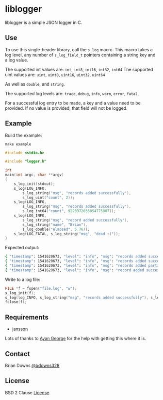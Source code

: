 # liblogger

liblogger is a simple JSON logger in C.

## Use

To use this single-header library, call the `s_log` macro. This macro takes a log level, any number of `s_log_field_t` pointers containing a string key and a log value. 

The supported int values are:  `int`, `int8`, `int16`, `int32`, `int64`
The supported uint values are: `uint`, `uint8`, `uint16`, `uint32`, `uint64`

As well as `double`, and `string`.

The supported log levels are: `trace`, `debug`, `info`, `warn`, `error`, `fatal`, 

For a successful log entry to be made, a key and a value need to be provided. If no value is provided, that field will not be logged.

## Example 

Build the example:

```
make example
```

```c
#include <stdio.h>

#include "logger.h"

int
main(int argc, char **argv)
{
    s_log_init(stdout); 
    s_log(LOG_INFO, 
        s_log_string("msg", "records added successfully"), 
        s_log_uint("count", 2));
    s_log(LOG_INFO, 
        s_log_string("msg", "records added successfully"), 
        s_log_int64("count", 9223372036854775807));
    s_log(LOG_INFO, 
        s_log_string("msg", "record added successfully"), 
        s_log_string("name", "Brian"), 
        s_log_double("elapsed", 5.76));
    s_log(LOG_FATAL, s_log_string("msg", "dead :("));   
}
```

Expected output:

```sh
{ "timestamp": 1541620673, "level": "info", "msg": "records added successfully", "count": 2 }
{ "timestamp": 1541620673, "level": "info", "msg": "records added successfully", "count": 9223372036854775807 }
{ "timestamp": 1541620673, "level": "info", "msg": "records added partially", "count": 3 }
{ "timestamp": 1541620673, "level": "info", "msg": "record added successfully", "name": "Brian", "elapsed": 5.7599999999999998 }
```

Write to a log file:

```c
FILE *f = fopen("file.log", "w");
s_log_init(f);
s_log(log_INFO, s_log_string("msg", "records added successfully"), s_log_uint8("count", 2));
fclose(f);
```

## Requirements

* [jansson](https://github.com/akheron/jansson)

Lots of thanks to [Ayan George](https://github.com/ayang64) for the help with getting this where it is.

## Contact

Brian Downs [@bdowns328](http://twitter.com/bdowns328)

## License

BSD 2 Clause [License](/LICENSE).
